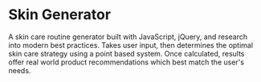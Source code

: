 # Skin Generator

A skin care routine generator built with JavaScript, jQuery, and research into modern best practices. Takes user input, then determines the optimal skin care strategy using a point based system. Once calculated, results offer real world product recommendations which best match the user's needs.
